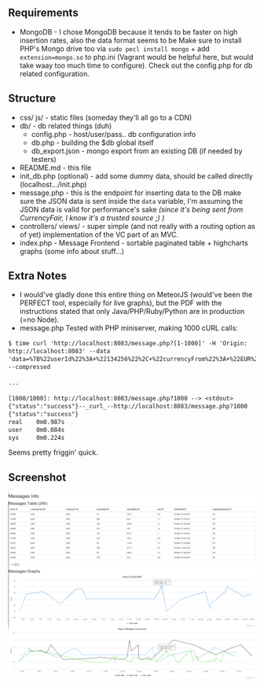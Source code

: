 Requirements
--------

* MongoDB - I chose MongoDB because it tends to be faster on high insertion rates, also the data format seems to be 
Make sure to install PHP's Mongo drive too via `sudo pecl install mongo` + add `extension=mongo.so` to php.ini (Vagrant would be helpful here, but would take waay too much time to configure).
Check out the config.php for db related configuration.

Structure
--------
* css/ js/ - static files (someday they'll all go to a CDN)
* db/ - db related things (duh)
	* config.php - host/user/pass.. db configuration info
	* db.php - building the $db global itself
	* db_export.json - mongo export from an existing DB (if needed by testers)
* README.md - this file
* init_db.php (optional) - add some dummy data, should be called directly (localhost.../init.php)
* message.php - this is the endpoint for inserting data to the DB
make sure the JSON data is sent inside the `data` variable, I'm assuming the JSON data is valid for performance's sake *(since it's being sent from CurrencyFair, I know it's a trusted source ;) )*
* controllers/ views/ - super simple (and not really with a routing option as of yet) implementation of the VC part of an MVC.
* index.php - Message Frontend - sortable paginated table + highcharts graphs (some info about stuff...)




Extra Notes
--------
* I would've gladly done this entire thing on MeteorJS (would've been the PERFECT tool, especially for live graphs), but the PDF with the instructions stated that only Java/PHP/Ruby/Python are in production (=no Node).
* message.php Tested with PHP miniserver, making 1000 cURL calls:
```
$ time curl 'http://localhost:8083/message.php?[1-1000]' -H 'Origin: http://localhost:8083' --data 'data=%7B%22userId%22%3A+%22134256%22%2C+%22currencyFrom%22%3A+%22EUR%22%2C+%22currencyTo%22%3A+%22GBP%22%2C+%22amountSell%22%3A+1000%2C+%22amountBuy%22%3A+747.10%2C+%22rate%22%3A+0.7471%2C+%22timePlaced%22+%3A+%2224%C2%ADJAN%C2%AD15+10%3A27%3A44%22%2C+%22originatingCountry%22+%3A+%22FR%22%7D' --compressed

...

[1000/1000]: http://localhost:8083/message.php?1000 --> <stdout>
{"status":"success"}--_curl_--http://localhost:8083/message.php?1000
{"status":"success"}
real    0m0.987s
user    0m0.084s
sys     0m0.224s
```
Seems pretty friggin' quick.

Screenshot
--------
![Meteoro Info](https://raw.githubusercontent.com/kidsil/shishkebab/master/screenshot.png)
